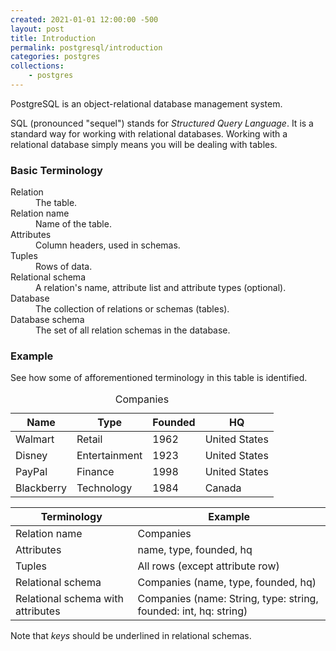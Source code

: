 ```yaml
---
created: 2021-01-01 12:00:00 -500
layout: post
title: Introduction
permalink: postgresql/introduction
categories: postgres
collections: 
    - postgres
---
```



<!-- <img src="https://upload.wikimedia.org/wikipedia/commons/thumb/2/29/Postgresql_elephant.svg/1200px-Postgresql_elephant.svg.png"
    alt="postgres sql logo"    
    style="height: 200px;"> -->

PostgreSQL is an object-relational database management system. 

SQL (pronounced "sequel") stands for *Structured Query Language*.
It is a standard way for working with relational databases.
Working with a relational database simply means you will be dealing with tables.

### Basic Terminology
<dl>
    <dt>Relation</dt>
    <dd>The table.</dd>
    <dt>Relation name</dt>
    <dd>Name of the table.</dd>
    <dt>Attributes</dt>
    <dd>Column headers, used in schemas.</dd>
    <dt>Tuples</dt>
    <dd>Rows of data.</dd>
    <dt>Relational schema</dt>
    <dd>A relation's name, attribute list and attribute types (optional).</dd>
    <dt>Database</dt>
    <dd>The collection of relations or schemas (tables).</dd>
    <dt>Database schema</dt>
    <dd>The set of all relation schemas in the database.</dd>
</dl>

### Example

See how some of afforementioned terminology in this table is identified.

<table>
    <caption>Companies</caption>
    <thead>
        <tr>
            <th>Name</th>
            <th>Type</th>
            <th>Founded</th>
            <th>HQ</th>
        </tr>
    </thead>
    <tbody>
        <tr>
            <td>Walmart</td>
            <td>Retail</td>
            <td>1962</td>
            <td>United States</td>
        </tr>
        <tr>
            <td>Disney</td>
            <td>Entertainment</td>
            <td>1923</td>
            <td>United States</td>
        </tr>
        <tr>
            <td>PayPal</td>
            <td>Finance</td>
            <td>1998</td>
            <td>United States</td>
        </tr>
        <tr>
            <td>Blackberry</td>
            <td>Technology</td>
            <td>1984</td>
            <td>Canada</td>
        </tr>
    </tbody>
</table>

<table>
    <thead>
        <tr>
            <th>Terminology</th>
            <th>Example</th>
        </tr>
    </thead>
    <tbody>
        <tr>
            <td>Relation name</td>
            <td>Companies</td>
        </tr>
        <tr>
            <td>Attributes</td>
            <td>name, type, founded, hq</td>
        </tr>
        <tr>
            <td>Tuples</td>
            <td>All rows (except attribute row)</td>
        </tr>
        <tr>
            <td>Relational schema</td>
            <td>Companies (name, type, founded, hq)</td>
        </tr>
        <tr>
            <td>Relational schema with attributes</td>
            <td>Companies (name: String, type: string, founded: int, hq: string)</td>
        </tr>
    </tbody>
</table>

Note that *keys* should be underlined in relational schemas.


